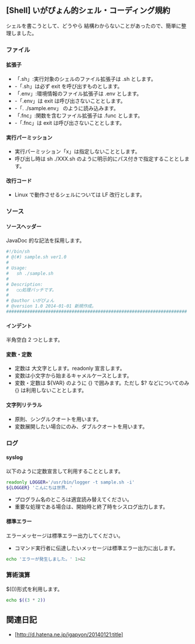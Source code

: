## [Shell] いがぴょん的シェル・コーディング規約

シェルを書こうとして、どうやら 結構わからないことがあったので、簡単に整理しました。

### ファイル


#### 拡張子

* 「.sh」:実行対象のシェルのファイル拡張子は .sh とします。
* -「.sh」は必ず exit を呼び出すものとします。
* 「.env」:環境情報のファイル拡張子は .env とします。
* -「.env」は exit は呼び出さないこととします。
* -「. ./sample.env」 のように読み込みます。
* 「.fnc」:関数を含むファイル拡張子は .func とします。
* -「.fnc」は exit は呼び出さないこととします。

#### 実行パーミッション

* 実行パーミッション「x」は指定しないこととします。
* 呼び出し時は sh ./XXX.sh のように明示的にパス付きで指定することとします。

#### 改行コード

* Linux で動作させるシェルについては LF 改行とします。


### ソース


#### ソースヘッダー

JavaDoc 的な記法を採用します。

```sh
#!/bin/sh
# @(#) sample.sh ver1.0
#
# Usage:
#   sh ./sample.sh
#
# Description:
#   ○○処理バッチです。
#
# @author いがぴょん
# @version 1.0 2014-01-01 新規作成。
#####################################################################
```


#### インデント

半角空白 2 つとします。


#### 変数・定数

* 定数は 大文字とします。readonly 宣言します。
* 変数は小文字から始まるキャメルケースとします。
* 変数・定数は ${VAR} のように {} で囲みます。ただし $? などについてのみ {} は利用しないこととします。


#### 文字列リテラル

* 原則、シングルクオートを用います。
* 変数展開したい場合にのみ、ダブルクオートを用います。


### ログ


#### syslog

以下のように定数宣言して利用することとします。

```sh
readonly LOGGER='/usr/bin/logger -t sample.sh -i'
${LOGGER} 'こんにちは世界。'
```

* プログラム名のところは適宜読み替えてください。
* 重要な処理である場合は、開始時と終了時をシスログ出力します。

#### 標準エラー

エラーメッセージは標準エラー出力してください。
* コマンド実行者に伝達したいメッセージは標準エラー出力に出します。

```sh
echo 'エラーが発生しました。' 1>&2
```



### 算術演算

$(())形式を利用します。

```sh
echo $((3 * 2))
```



## 関連日記

* [http://d.hatena.ne.jp/igapyon/20140121:title]

